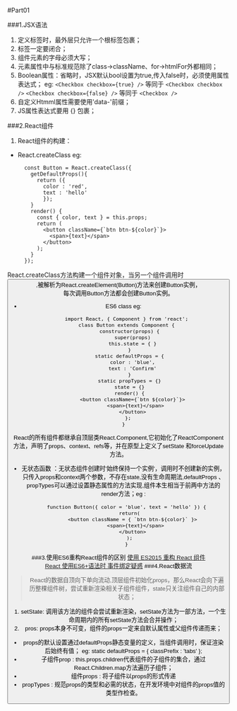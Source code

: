 #Part01

###1.JSX语法
1. 定义标签时，最外层只允许一个根标签包裹；
2. 标签一定要闭合；
3. 组件元素的字母必须大写；
4. 元素属性中与标准规范除了class->className、for->htmlFor外都相同；
5. Boolean属性：省略时，JSX默认bool设置为true,传入false时，必须使用属性表达式；
   eg: `<Checkbox checkbox={true} />` 等同于 `<Checkbox checkbox />`
       `<Checkbox checkbox={false} />` 等同于 `<Checkbox />`
6. 自定义Htmml属性需要使用'data-'前缀；
7. JS属性表达式要用 {} 包裹；

###2.React组件
1. React组件的构建：
+ React.createClass eg:

        const Button = React.createClass({
          getDefaultProps(){
            return ({
              color : 'red',
              text : 'hello'
              });
          }
          render() {
            const { color, text } = this.props;
            return (
              <button className={`btn btn-${color}`}>
                <span>{text}</span>
              </button>
            );
          }
        });

React.createClass方法构建一个组件对象，当另一个组件调用时 <Button />,被解析为React.createElement(Button)方法来创建Button实例，  
每次调用Button方法都会创建Button实例。

+ ES6 class eg:

        import React, { Component } from 'react';
        class Button extends Component {
          constructor(props) {
            super(props)
            this.state = { }
          }
          static defaultProps = {
            color : 'blue',
            text : 'Confirm'
          }
          static propTypes = {}
          state = {}
          render() {
            <button className={`btn ${color}`}>
              <span>{text}</span>
            </button>
         };
      }
React的所有组件都继承自顶层类React.Component,它初始化了ReactComponent方法，声明了props、context、refs等，并在原型上定义了setState
和forceUpdate方法。

+ 无状态函数 ：无状态组件创建时'始终保持一个实例'，调用时不创建新的实例，只传入props和context两个参数，不存在state,没有生命周期法,defaultProps
  、propTypes可以通过设置静态属性的方法实现,组件本生相当于前两中方法的render方法；eg :

        function Button({ color = 'blue', text = 'hello' }) {
          return(
            <button className = { `btn btn-${color}` }>
              <span>{text}</span>
            </button>
          );
        }

###3.使用ES6重构React组件的区别
[使用 ES2015 重构 React 组件](http://www.tuicool.com/articles/niUJB3r)  
[React 使用ES6+语法时 事件绑定疑惑](https://segmentfault.com/q/1010000003763076)
###4.React数据流
>React的数据自顶向下单向流动,顶层组件初始化props，那么React会向下遍历整棵组件树，尝试重新渲染相关子组件组件，state只关注组件自己的内部状态；

1. setState: 调用该方法的组件会尝试重新渲染，setState方法为一部方法，一个生命周期内的所有setState方法会合并操作；
2. pros: props本身不可变，组件的props一定来自默认属性或父组件传递而来；
  + props的默认设置通过defaultProps静态变量的定义，当组件调用时，保证渲染后始终有值； eg:
        static defaultProps = {
          classPrefix : 'tabs'
        };
  + 子组件prop : this.props.children代表组件的子组件的集合，通过React.Children.map方法遍历子组件；
  + 组件props : 将子组件以props的形式传递
  + propTypes : 规范props的类型和必需的状态，在开发环境中对组件的props值的类型作检查。

